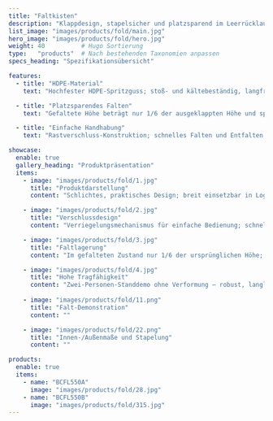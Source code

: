 ```yaml
---
title: "Faltkisten"
description: "Klappdesign, stapelsicher und platzsparend im Leerrücklauf; robust und langlebig für vielfältige Umlaufszenarien."
list_image: "images/products/fold/main.jpg"
hero_image: "images/products/fold/hero.jpg"
weight: 40          # Hugo Sortierung
type:   "products"  # Nach bestehenden Taxonomien anpassen
specs_heading: "Spezifikationsübersicht"

features:
  - title: "HDPE-Material"
    text: "Hochfester HDPE-Spritzguss; stoß- und kältebeständig, langfristig wenig rissanfällig."

  - title: "Platzsparendes Falten"
    text: "Gefaltete Höhe beträgt nur 1/6 der ausgeklappten Höhe und spart deutlich Lager- und Transportraum."

  - title: "Einfache Handhabung"
    text: "Rastverschluss-Konstruktion; schnelles Falten und Entfalten für effizienteren Umlauf."

showcase:
  enable: true
  gallery_heading: "Produktpräsentation"
  items:
    - image: "images/products/fold/1.jpg"
      title: "Produktdarstellung"
      content: "Schlichtes, praktisches Design; breit einsetzbar in Logistik, Lager und Handel."

    - image: "images/products/fold/2.jpg"
      title: "Verschlussdesign"
      content: "Verriegelungsmechanismus für einfache Bedienung; schnelles Falten/Entfalten."

    - image: "images/products/fold/3.jpg"
      title: "Faltlagerung"
      content: "Im gefalteten Zustand nur 1/6 der ursprünglichen Höhe; deutlich weniger Volumen und Stellfläche."

    - image: "images/products/fold/4.jpg"
      title: "Hohe Tragfähigkeit"
      content: "Zwei-Personen-Standdemo ohne Verformung — robust, langlebig und zuverlässig im Langzeiteinsatz."
    
    - image: "images/products/fold/11.png"
      title: "Falt-Demonstration"
      content: ""

    - image: "images/products/fold/22.png"
      title: "Innen-/Außenmaße und Stapelung"
      content: ""

products:
  enable: true
  items:
    - name: "BCFL550A"
      image: "images/products/fold/28.jpg"
    - name: "BCFL550B"
      image: "images/products/fold/315.jpg"
---
```

